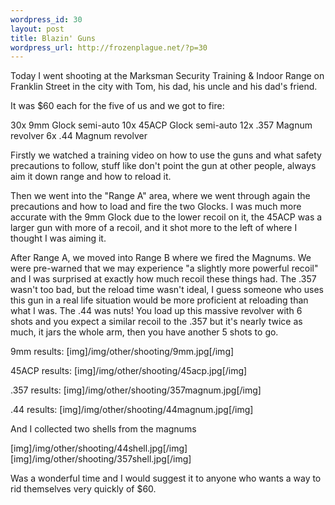 ```yaml
--- 
wordpress_id: 30
layout: post
title: Blazin' Guns
wordpress_url: http://frozenplague.net/?p=30
---
```

Today I went shooting at the Marksman Security Training & Indoor Range on Franklin Street in the city with Tom, his dad, his uncle and his dad's friend.

It was $60 each for the five of us and we got to fire:

30x 9mm Glock semi-auto
10x 45ACP Glock semi-auto
12x .357 Magnum revolver
6x .44 Magnum revolver

Firstly we watched a training video on how to use the guns and what safety precautions to follow, stuff like don't point the gun at other people, always aim it down range and how to reload it.

Then we went into the "Range A" area, where we went through again the precautions and how to load and fire the two Glocks. I was much more accurate with the 9mm Glock due to the lower recoil on it, the 45ACP was a larger gun with more of a recoil, and it shot more to the left of where I thought I was aiming it.

After Range A, we moved into Range B where we fired the Magnums. We were pre-warned that we may experience "a slightly more powerful recoil" and I was surprised at exactly how much recoil these things had. The .357 wasn't too bad, but the reload time wasn't ideal, I guess someone who uses this gun in a real life situation would be more proficient at reloading than what I was. The .44 was nuts! You load up this massive revolver with 6 shots and you expect a similar recoil to the .357 but it's nearly twice as much, it jars the whole arm, then you have another 5 shots to go. 

9mm results:
[img]/img/other/shooting/9mm.jpg[/img]

45ACP results:
[img]/img/other/shooting/45acp.jpg[/img]

.357 results:
[img]/img/other/shooting/357magnum.jpg[/img]

.44 results:
[img]/img/other/shooting/44magnum.jpg[/img]

And I collected two shells from the magnums

[img]/img/other/shooting/44shell.jpg[/img]
[img]/img/other/shooting/357shell.jpg[/img]

Was a wonderful time and I would suggest it to anyone who wants a way to rid themselves very quickly of $60.

